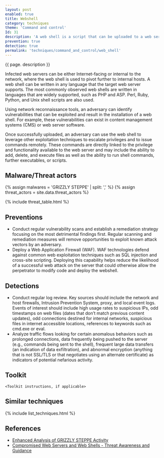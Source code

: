 ```yaml
---
layout: post
enabled: true
title: Webshell
category: techniques
theme: 'Command and control'
Id: 31
description: 'A web shell is a script that can be uploaded to a web server to enable remote administration of the machine.' 
prevention: true
detection: true
permalink: 'techniques/command_and_control/web_shell'
---
```

{{ page. description }}

Infected web servers can be either Internet-facing or internal to the network, where the web shell is used to pivot further to internal hosts. A web shell can be written in any language that the target web server supports. The most commonly observed web shells are written in languages that are widely supported, such as PHP and ASP. Perl, Ruby, Python, and Unix shell scripts are also used.

Using network reconnaissance tools, an adversary can identify vulnerabilities that can be exploited and result in the installation of a web shell. For example, these vulnerabilities can exist in content management systems (CMS) or web server software.

Once successfully uploaded, an adversary can use the web shell to leverage other exploitation techniques to escalate privileges and to issue commands remotely. These commands are directly linked to the privilege and functionality available to the web server and may include the ability to add, delete, and execute files as well as the ability to run shell commands, further executables, or scripts.

## Malware/Threat actors

<!-- Threat actors table -->
{% assign malwares = 'GRIZZLY STEPPE' | split: ',' %}
{% assign threat_actors = site.data.threat_actors %}

{% include threat_table.html %}

## Preventions

* Conduct regular vulnerability scans and establish a remediation strategy focusing on the most detrimental findings first. Regular scanning and remediation measures will remove opportunities to exploit known attack vectors by an adversary.
* Deploy a Web Application Firewall (WAF). WAF technologies defend against common web exploitation techniques such as SQL injection and cross-site scripting. Deploying this capability helps reduce the likelihood of a successful web attack on the server that could otherwise allow the perpetrator to modify code and deploy the webshell.

## Detections

* Conduct regular log review. Key sources should include the network and host firewalls, Intrusion Prevention System, proxy, and local event logs. Events of interest should include high usage rates to suspicious IPs, odd timestamps on web files (dates that don’t match previous content updates), odd connections destined for internal networks, suspicious files in internet accessible locations, references to keywords such as cmd.exe or eval. 
* Analyze traffic flows looking for certain anomalous behaviors such as prolonged connections, data frequently being pushed to the server (e.g., commands being sent to the shell), frequent large data transfers (an indication of data exfiltration), and abnormal encryption (anything that is not SSL/TLS or that negotiates using an alternate certificate) as indicators of potential nefarious activity.

## Toolkit

`<Toolkit instructions, if applicable>`

## Similar techniques

{% include list_techniques.html %}


## References

* [Enhanced Analysis of GRIZZLY STEPPE Activity](https://github.com/CyberMonitor/APT_CyberCriminal_Campagin_Collections/blob/master/2017/2017.02.10.Enhanced_Analysis_of_GRIZZLY_STEPPE/AR-17-20045_Enhanced_Analysis_of_GRIZZLY_STEPPE_Activity.pdf)
* [Compromised Web Servers and Web Shells - Threat Awareness and Guidance](https://www.us-cert.gov/ncas/alerts/TA15-314A)